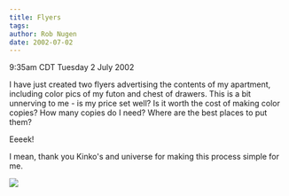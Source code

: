 ```yaml
---
title: Flyers
tags: 
author: Rob Nugen
date: 2002-07-02
---
```


<p class=date>9:35am CDT Tuesday 2 July 2002</p>

<p>I have just created two flyers advertising the contents of my
apartment, including color pics of my futon and chest of drawers.
This is a bit unnerving to me - is my price set well?  Is it worth the
cost of making color copies?  How many copies do I need?  Where are
the best places to put them?</p>

<p>Eeeek!</p>

<p>I mean, thank you Kinko's and universe for making this process
simple for me.</p>

<p><img src="/images/rob/wL-ROB.gif"/></p>
